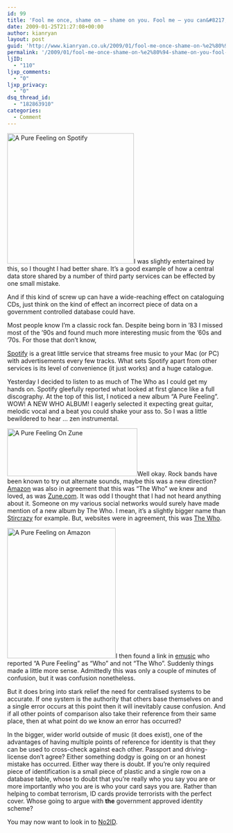 ```yaml
---
id: 99
title: 'Fool me once, shame on — shame on you. Fool me — you can&#8217;t get fooled again.'
date: 2009-01-25T21:27:08+00:00
author: kianryan
layout: post
guid: 'http://www.kianryan.co.uk/2009/01/fool-me-once-shame-on-%e2%80%94-shame-on-you-fool-me-%e2%80%94-you-cant-get-fooled-again/'
permalink: '/2009/01/fool-me-once-shame-on-%e2%80%94-shame-on-you-fool-me-%e2%80%94-you-cant-get-fooled-again/'
ljID:
  - "110"
ljxp_comments:
  - "0"
ljxp_privacy:
  - "0"
dsq_thread_id:
  - "182863910"
categories:
  - Comment
---
```

<img class="alignright size-medium wp-image-100" title="A Pure Feeling on Spotify" src="http://www.kianryan.co.uk/wp-content/uploads/2009/01/who2-292x300.jpg" alt="A Pure Feeling on Spotify" width="292" height="300" srcset="http://www.kianryan.co.uk/wp-content/uploads/2009/01/who2-292x300.jpg 292w, http://www.kianryan.co.uk/wp-content/uploads/2009/01/who2.jpg 604w" sizes="(max-width: 292px) 100vw, 292px" />I was slightly entertained by this, so I thought I had better share. It&#8217;s a good example of how a central data store shared by a number of third party services can be effected by one small mistake.

And if this kind of screw up can have a wide-reaching effect on cataloguing CDs, just think on the kind of effect an incorrect piece of data on a government controlled database could have.

<!--more--> Most people know I&#8217;m a classic rock fan. Despite being born in &#8217;83 I missed most of the &#8217;90s and found much more interesting music from the &#8217;60s and &#8217;70s. For those that don&#8217;t know, 

[Spotify](http://www.spotify.com/en/) is a great little service that streams free music to your Mac (or PC) with advertisements every few tracks. What sets Spotify apart from other services is its level of convenience (it just works) and a huge catalogue.

Yesterday I decided to listen to as much of The Who as I could get my hands on. Spotify gleefully reported what looked at first glance like a full discography. At the top of this list, I noticed a new album &#8220;A Pure Feeling&#8221;. WOW! A NEW WHO ALBUM! I eagerly selected it expecting great guitar, melodic vocal and a beat you could shake your ass to. So I was a little bewildered to hear &#8230; zen instrumental.

<img class="alignleft size-medium wp-image-101" title="A Pure Feeling On Zune" src="http://www.kianryan.co.uk/wp-content/uploads/2009/01/who-300x110.jpg" alt="A Pure Feeling On Zune" width="300" height="110" srcset="http://www.kianryan.co.uk/wp-content/uploads/2009/01/who-300x110.jpg 300w, http://www.kianryan.co.uk/wp-content/uploads/2009/01/who.jpg 639w" sizes="(max-width: 300px) 100vw, 300px" />Well okay. Rock bands have been known to try out alternate sounds, maybe this was a new direction? [Amazon](http://www.amazon.com/A-Pure-Feeling/dp/B0016GP4W6) was also in agreement that this was &#8220;The Who&#8221; we knew and loved, as was [Zune.com](http://social.zune.net/album/The+Who/A+Pure+Feeling/a9625301-0100-11db-89ca-0019b92a3933/details). It was odd I thought that I had not heard anything about it. Someone on my various social networks would surely have made mention of a new album by The Who. I mean, it&#8217;s a slightly bigger name than [Stircrazy](http://www.stircrazy.org/) for example. But, websites were in agreement, this was [The Who](http://www.thewho.com/).

<img class="alignright size-medium wp-image-102" title="A Pure Feeling on Amazon" src="http://www.kianryan.co.uk/wp-content/uploads/2009/01/who3-250x300.jpg" alt="A Pure Feeling on Amazon" width="250" height="300" srcset="http://www.kianryan.co.uk/wp-content/uploads/2009/01/who3-250x300.jpg 250w, http://www.kianryan.co.uk/wp-content/uploads/2009/01/who3.jpg 335w" sizes="(max-width: 250px) 100vw, 250px" />I then found a link in [emusic](http://www.emusic.com/album/Who-A-Pure-Feeling-MP3-Download/11184853.html) who reported &#8220;A Pure Feeling&#8221; as &#8220;Who&#8221; and not &#8220;The Who&#8221;. Suddenly things made a little more sense. Admittedly this was only a couple of minutes of confusion, but it was confusion nonetheless.

But it does bring into stark relief the need for centralised systems to be accurate. If one system is the authority that others base themselves on and a single error occurs at this point then it will inevitably cause confusion. And if all other points of comparison also take their reference from their same place, then at what point do we know an error has occurred?

In the bigger, wider world outside of music (it does exist), one of the advantages of having multiple points of reference for identity is that they can be used to cross-check against each other. Passport and driving-license don&#8217;t agree? Either something dodgy is going on or an honest mistake has occurred. Either way there is doubt. If you&#8217;re only required piece of identification is a small piece of plastic and a single row on a database table, whose to doubt that you&#8217;re really who you say you are or more importantly who you are is who your card says you are. Rather than helping to combat terrorism, ID cards provide terrorists with the perfect cover. Whose going to argue with **the** government approved identity scheme?

You may now want to look in to [No2ID](http://www.no2id.net/).